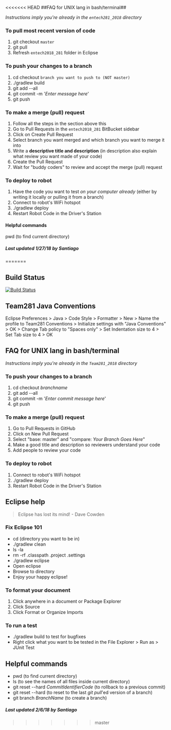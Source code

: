 <<<<<<< HEAD
##FAQ for UNIX lang in bash/terminal##

_Instructions imply you're already in the `entech281_2018` directory_

### To pull most recent version of code ###
1. git checkout `master`
2. git pull
3. Refresh `entech2018_281` folder in Eclipse

### To push your changes to a branch ###
1. cd checkout `branch you want to push to (NOT master)`
2. ./gradlew build
3. git add --all
4. git commit -m '_Enter message here_'
5. git push

### To make a merge (pull) request ###
1. Follow all the steps in the section above this
2. Go to Pull Requests in the `entech2018_281` BitBucket sidebar
3. Click on Create Pull Request
4. Select branch you want merged and which branch you want to merge it into
5. Write a __descriptive title and description__ (in description also explain what review you want made of your code)
6. Create the Pull Request
7. Wait for "buddy coders" to review and accept the merge (pull) request

### To deploy to robot ###
1. Have the code you want to test _on your computer already_ (either by writing it locally or pulling it from a branch)
2. Connect to robot's WiFi hotspot 
3. ./gradlew deploy
4. Restart Robot Code in the Driver's Station

#### Helpful commands ####
pwd (to find current directory)

##### Last updated 1/27/18 by Santiago #####
=======
## Build Status
[![Build Status](https://travis-ci.org/Greenvillians281/Entech281_2018.svg?branch=master)](https://travis-ci.org/Greenvillians281/Entech281_2018)

## Team281 Java Conventions
Eclipse Preferences > Java > Code Style > Formatter > New > Name the profile to Team281 Conventions > Initialize settings with "Java Conventions" > OK > Change Tab policy to "Spaces only" > Set Indentation size to 4 > Set Tab size to 4 > OK

## FAQ for UNIX lang in bash/terminal

_Instructions imply you're already in the `Team281_2018` directory_

### To push your changes to a branch
1. cd checkout _branchname_
2. git add --all
3. git commit -m '_Enter commit message here_'
4. git push

### To make a merge (pull) request
1. Go to Pull Requests in GitHub
2. Click on New Pull Request
3. Select "base: master" and "compare: _Your Branch Goes Here_"
4. Make a good title and description so reviewers understand your code
5. Add people to review your code

### To deploy to robot
1. Connect to robot's WiFi hotspot 
2. ./gradlew deploy
3. Restart Robot Code in the Driver's Station

## Eclipse help

>Eclipse has lost its mind! - Dave Cowden

### Fix Eclipse 101 
* cd (directory you want to be in)
* ./gradlew clean
* ls -la
* rm -rf .classpath .project .settings 
* ./gradlew eclipse
* Open eclipse
* Browse to directory
* Enjoy your happy eclipse!

### To format your document
1. Click anywhere in a document or Package Explorer
2. Click Source
3. Click Format or Organize Imports

### To run a test
* ./gradlew build to test for bugfixes
* Right click what you want to be tested in the File Explorer > Run as > JUnit Test

## Helpful commands 
* pwd (to find current directory)
* ls (to see the names of all files inside current directory)
* git reset --hard _CommitIdentifierCode_ (to rollback to a previous commit)
* git reset --hard (to reset to the last _git pull_'ed version of a branch)
* git branch _BranchName_ (to create a branch)

##### Last updated 2/6/18 by Santiago #####
>>>>>>> master
